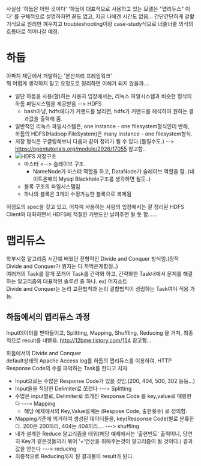 사실상 '하둡은 어떤 것이다'
'하둡이 대표적으로 사용하고 있는 모델은 "맵리듀스" 이다' 를 구체적으로 설명하자면 끝도 없고, 지금 나에겐 시간도 없음...
간단간단하게 겉핥기식으로 원리만 꺠우치고 troubleshooting이랑 case-study식으로 너줄너줄 의식의 흐름대로 적어나갈 예정.


# 하둡
아파치 재단에서 개발하는 '분산처리 프레임워크'  
뭐 어렵게 생각하지 말고 요정도로 정리하면 이해가 되지 않을까....
- 일단 하둡을 사용(할)하는 사용자 입장에서는, 리눅스 파일시스템과 비슷한 형식의 하둡 파일시스템을 제공받음 --> HDFS
  - bash마냥, hdfs에다가 커맨드를 날리면, hdfs가 커맨드를 해석하여 원하는 결과값을 출력해 줌.
- 일반적인 리눅스 파일시스템은, one instance - one filesystem형식인데 반해, 하둡의 HDFS(Hadoop FileSystem)은
  many instance - one filesystem형식.
- 저장 형식은 구글링해보니 다음과 같이 정리가 될 수 있다.(틀릴수도.) --> https://opentutorials.org/module/2926/17055 참고함..  
- ![HDFS 저장구조](https://zaksal58.github.io/Machine%20Learning/Image/6496.png)
  - 마스터 <--> 슬레이브 구조.
    - NameNode가 마스터 역할을 하고, DataNode가 슬레이브 역할을 함..(네이트온때의 Mysql Blackhole구조를 생각하면 될듯..)
  - 블록 구조의 파일시스템임
  - 하나의 블록은 3개의 수정가능한 블록으로 복제됨

이정도의 spec을 갖고 있고, 어차피 사용하는 사람의 입장에서는
잘 정리된 HDFS Client와 대화하면서 HDFS에 적절한 커맨드만 날려주면 될 듯 함......


# 맵리듀스
학부시절 알고리즘 시간떄 배웠던 전형적인 Divide and Conquer 방식임.(정작 Divide and Conquer가 뭔지는 다 까먹은게함정..)  
여러개의 Task를 잘개 쪼개어 Task를 간략화 하고, 간략화한 Task내에서 문제를 해결하는 알고리즘의 대표적인 솔루션 중 하나. 
ex) 머지소트  
Divide and Conquer는 논리 교환법칙과 논리 결합법칙이 성립하는 Task여야 적용 가능.  

## 하둡에서의 맵리듀스 과정
Input데이터를 받아들이고, Splitting, Mapping, Shuffling, Reducing 을 거쳐, 최종적으로 result를 내뱉음.
http://12bme.tistory.com/154 참고함...

하둡에서의 Divide and Conquer  
default상태의 Apache Access log를 하둡의 맵리듀스를 이용하여, HTTP Response Code의 수를 파악하는 Task를 한다고 치자.  
- Input으로는 수많은 Response Code가 있을 것임.(200, 404, 500, 302 등등...)
- Input들을 적당한 Delimiter로 쪼갠다 ---> Splitting
- 수많은 input별로, Delimiter로 쪼개진 Response Code 를 key,value로 매핑한다 ---> Mapping
  - 해당 예제에서의 Key,Value설계는 (Respose Code, 출현횟수) 로 정의함.
- Mapping기준에 의거하여 생성된 데이터들을, key(Response Code)별로 분류한다. 200은 200끼리, 404는 404끼리.... ---> shuffling
- 내가 설계한 Reduce 알고리즘을 태워(해당 예제에서는 '출현빈도' 출력이니, 당연히 Key가 같은것들끼리 묶어 '+'연산을 취해주는것이 알고리즘이 될 것이다.) 결과값을 얻는다 ---> reducing
- 최종적으로 Reducing까지 된 결과물이 result가 된다.
 




